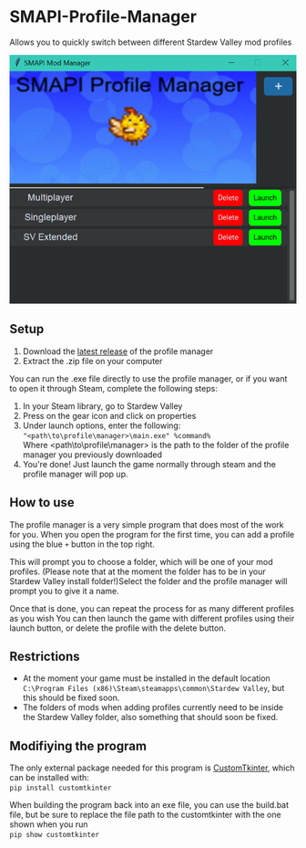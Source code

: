 # SMAPI-Profile-Manager
 Allows you to quickly switch between different Stardew Valley mod profiles

![Preview](assets/preview.png)

## Setup
1. Download the [latest release](https://github.com/supercam19/SMAPI-Profile-Manager/releases/latest) of the profile manager
2. Extract the .zip file on your computer

You can run the .exe file directly to use the profile manager, or if you want to open it through Steam, complete the following steps:
1. In your Steam library, go to Stardew Valley
2. Press on the gear icon and click on properties
3. Under launch options, enter the following:<br>
`"<path\to\profile\manager>\main.exe" %command%`</br>
Where <path\to\profile\manager> is the path to the folder of the profile manager you previously downloaded
4. You're done! Just launch the game normally through steam and the profile manager will pop up.

## How to use
The profile manager is a very simple program that does most of the work for you. When you open the program for the first time, you can add a profile using the blue `+` button in the top right.

This will prompt you to choose a folder, which will be one of your mod profiles. (Please note that at the moment the folder has to be in your Stardew Valley install folder!)Select the folder and the profile manager will prompt you to give it a name.

Once that is done, you can repeat the process for as many different profiles as you wish You can then launch the game with different profiles using their launch button, or delete the profile with the delete button.

## Restrictions
- At the moment your game must be installed in the default location
`C:\Program Files (x86)\Steam\steamapps\common\Stardew Valley`, but this should be fixed soon.
- The folders of mods when adding profiles currently need to be inside the Stardew Valley folder, also something that should soon be fixed.

## Modifiying the program
The only external package needed for this program is [CustomTkinter](https://github.com/TomSchimansky/CustomTkinter), which can be installed with:<br>
`pip install customtkinter`</br>

When building the program back into an exe file, you can use the build.bat file, but be sure to replace the file path to the customtkinter with the one shown when you run<br>
`pip show customtkinter`